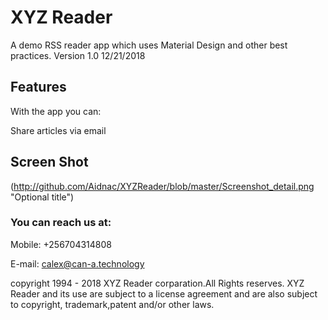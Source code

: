 
<H1>XYZ Reader</H1>
A demo RSS reader app which uses Material Design and other best practices.
Version 1.0 12/21/2018

<H2>Features</H2> 
With the app you can:  

Share articles via email

<H2>Screen Shot</H2> 


(http://github.com/Aidnac/XYZReader/blob/master/Screenshot_detail.png "Optional title")



<H3>You can reach us at:</H3>

Mobile: +256704314808

E-mail: calex@can-a.technology

copyright 1994 - 2018 XYZ Reader corparation.All Rights reserves.
XYZ Reader and its use are subject to a license agreement and are 
also subject to copyright, trademark,patent and/or other laws.

